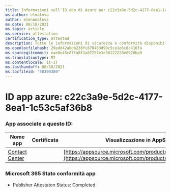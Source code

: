 ```yaml
---
title: Informazioni sull'ID app di Azure per c22c3a9e-5d2c-4177-8ea1-1c53c5af36b8
ms.author: elmalova
author: elenamalova
ms.date: 08/18/2021
ms.topic: article
ms.service: attestation
certification_type: attested
description: Tutte le informazioni di sicurezza e conformità disponibili per c22c3a9e-5d2c-4177-8ea1-1c53c5af36b8.
ms.openlocfilehash: 29edd42abdb238fc870463d99c5ce1e6c8c416fa
ms.sourcegitcommit: eae0e45c87fa8f1a87257e1e38122228e6970ba9
ms.translationtype: MT
ms.contentlocale: it-IT
ms.lasthandoff: 08/18/2021
ms.locfileid: "58390380"
---
```

# <a name="azure-app-id-c22c3a9e-5d2c-4177-8ea1-1c53c5af36b8"></a>ID app azure: c22c3a9e-5d2c-4177-8ea1-1c53c5af36b8


### <a name="apps-associated-with-this-id"></a>App associate a questo ID:
| **Nome app** | **Certificata** | **Visualizzazione in AppSource** |
|--------------|---------------|-----------------------|
| [Contact Center](https://docs.microsoft.com/microsoft-365-app-certification/forward/WA200001428) |  | [https://appsource.microsoft.com/product/office/WA200001428](https://appsource.microsoft.com/product/office/WA200001428) |

### <a name="microsoft-365-app-compliance-status"></a>Microsoft 365 Stato conformità app
- Publisher Attestaton Status: Completed
